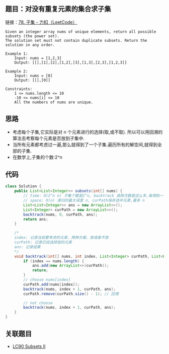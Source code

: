 ## 题目：对没有重复元素的集合求子集

链接：[78. 子集 - 力扣（LeetCode）](https://leetcode.cn/problems/subsets/)

```
Given an integer array nums of unique elements, return all possible subsets (the power set).
The solution set must not contain duplicate subsets. Return the solution in any order.

Example 1:
	Input: nums = [1,2,3]
	Output: [[],[1],[2],[1,2],[3],[1,3],[2,3],[1,2,3]]

Example 2:
	Input: nums = [0]
	Output: [[],[0]]

Constraints:
	1 <= nums.length <= 10
	-10 <= nums[i] <= 10
	All the numbers of nums are unique.
```

## 思路

- 考虑每个子集,它实际是对 n 个元素进行的选择(取,或不取). 所以可以用回溯的算法去考察每个元素是否放到子集中.
- 当所有元素都考虑过一遍,那么就得到了一个子集.遍历所有的解空间,就得到全部的子集. 
- 在数学上,子集的个数:2^n

## 代码

```java
class Solution {
    public List<List<Integer>> subsets(int[] nums) { 
        // time: O(2^n n) 子集个数是2^n, backtrack 调用次数是这么多,每得到一个子集,需要 copy 到结果 List 里, O(n).
        // space: O(n) 递归的最大深度 n, curPath保存选中元素,最多 n
        List<List<Integer>> ans = new ArrayList<>();
        List<Integer> curPath = new ArrayList<>();
        backtrack(nums, 0, curPath, ans);
        return ans;
    }

	/*
	index: 记录当前要考虑的元素，两种方案，放或者不放
	curPath: 记录已经选择放的元素
	ans: 记录结果
	*/
    void backtrack(int[] nums, int index, List<Integer> curPath, List<List<Integer>> ans) {
        if (index == nums.length) {
            ans.add(new ArrayList<>(curPath));
            return;
        }
        // choose nums[index]
        curPath.add(nums[index]);
        backtrack(nums, index + 1, curPath, ans);
        curPath.remove(curPath.size() - 1); // 回溯

        // not choose
        backtrack(nums, index + 1, curPath, ans);
    }
}
```

## 关联题目

- [LC90 Subsets II](LC90%20Subsets%20II.md)